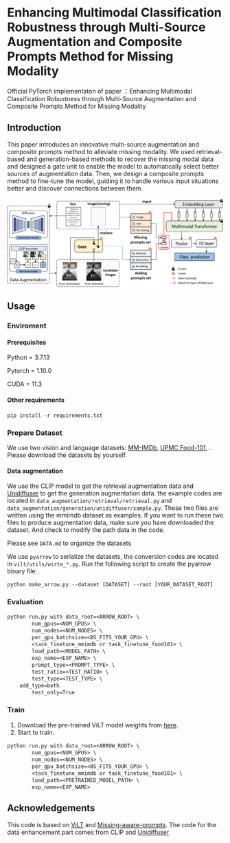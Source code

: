 # Enhancing Multimodal Classification Robustness through Multi-Source Augmentation and Composite Prompts Method for Missing Modality

Official PyTorch implementaton of paper ：Enhancing Multimodal Classification Robustness through Multi-Source Augmentation and Composite Prompts Method for Missing Modality

## Introduction

This paper introduces an innovative multi-source augmentation and composite prompts method to alleviate missing modality. We used retrieval-based and generation-based methods to recover the missing modal data and designed a gate unit to enable the model to automatically select better sources of augmentation data. Then, we design a composite prompts method to fine-tune the model, guiding it to handle various input situations better and discover connections between them.

<div align="center">
  <img src="img/fig.png"/>
</div>

## Usage

### Enviroment

#### Prerequisites

Python = 3.7.13

Pytorch = 1.10.0

CUDA = 11.3

#### Other requirements

```
pip install -r requirements.txt
```

### Prepare Dataset

We use two vision and language datasets: [MM-IMDb](https://github.com/johnarevalo/gmu-mmimdb), [UPMC Food-101](https://visiir.isir.upmc.fr/explore), . Please download the datasets by yourself.

#### Data augmentation

We use the CLIP model to get the retrieval augmentation data and [Unidiffuser](https://github.com/thu-ml/unidiffuser) to get the generation augmentation data. the example codes are located in `data_augmentation/retrieval/retrieval.py` and `data_augmentation/generation/unidiffuser/sample.py`. These two files are written using the mmimdb dataset as examples. If you want to run these two files to produce augmentation data, make sure you have downloaded the dataset. And check to modify the path data in the code.

Please see `DATA.md` to organize the datasets

We use `pyarrow` to serialize the datasets, the conversion codes are located in `vilt/utils/wirte_*.py`. Run the following script to create the pyarrow binary file:

```
python make_arrow.py --dataset [DATASET] --root [YOUR_DATASET_ROOT]
```

### Evaluation

```
python run.py with data_root=<ARROW_ROOT> \
        num_gpus=<NUM_GPUS> \
        num_nodes=<NUM_NODES> \
        per_gpu_batchsize=<BS_FITS_YOUR_GPU> \
        <task_finetune_mmimdb or task_finetune_food101> \
        load_path=<MODEL_PATH> \
        exp_name=<EXP_NAME> \
        prompt_type=<PROMPT_TYPE> \
        test_ratio=<TEST_RATIO> \
        test_type=<TEST_TYPE> \
	add_type=both
        test_only=True   
```

### Train

1. Download the pre-trained ViLT model weights from [here](https://github.com/dandelin/ViLT.git).
2. Start to train.

```
python run.py with data_root=<ARROW_ROOT> \
        num_gpus=<NUM_GPUS> \
        num_nodes=<NUM_NODES> \
        per_gpu_batchsize=<BS_FITS_YOUR_GPU> \
        <task_finetune_mmimdb or task_finetune_food101> \
        load_path=<PRETRAINED_MODEL_PATH> \
        exp_name=<EXP_NAME>
```

## Acknowledgements

This code is based on [ViLT](https://github.com/dandelin/ViLT.git) and [Missing-aware-prompts](https://github.com/YiLunLee/missing_aware_prompts).
The code for the data enhancement part comes from CLIP and [Unidiffuser](https://github.com/thu-ml/unidiffuser)
